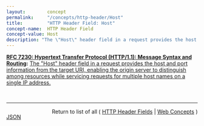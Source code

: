 ```yaml
---
layout:        concept
permalink:     "/concepts/http-header/Host"
title:         "HTTP Header Field: Host"
concept-name:  HTTP Header Field
concept-value: Host
description: "The \"Host\" header field in a request provides the host and port information from the target URI, enabling the origin server to distinguish among resources while servicing requests for multiple host names on a single IP address."
---
```


**[RFC 7230: Hypertext Transfer Protocol (HTTP/1.1): Message Syntax and Routing](/specs/IETF/RFC/7230 "The Hypertext Transfer Protocol (HTTP) is an application-level protocol for distributed, collaborative, hypertext information systems. HTTP has been in use by the World Wide Web global information initiative since 1990. This document provides an overview of HTTP architecture and its associated terminology, defines the &#34;http&#34; and &#34;https&#34; Uniform Resource Identifier (URI) schemes, defines the HTTP/1.1 message syntax and parsing requirements, and describes general security concerns for implementations."):** [The "Host" header field in a request provides the host and port information from the target URI, enabling the origin server to distinguish among resources while servicing requests for multiple host names on a single IP address.](http://tools.ietf.org/html/rfc7230#section-5.4 "Read documentation for HTTP Header Field &#34;Host&#34;")

<br/>
<hr/>

<p style="float : left"><a href="./Host.json" title="JSON representing this particular Web Concept value">JSON</a></p>
<p style="text-align: right">Return to list of all ( <a href="../http-headers">HTTP Header Fields</a> | <a href="../">Web Concepts</a> )</p>
